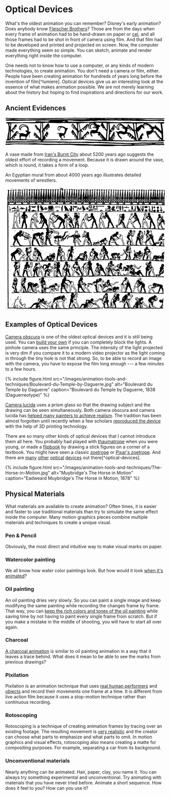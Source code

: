 # Optical Devices
What's the oldest animation you can remember? Disney's early animation? Does anybody know [Fleischer Brothers](http://www.fleischerstudios.com/history.html)? Those are from the days when every frame of animation had to be hand-drawn on paper or [cel](https://en.wikipedia.org/wiki/Cel), and all those frames had to be shot in front of camera using film. And that film had to be developed and printed and projected on screen. Now, the computer made everything seem so simple. You can sketch, animate and render everything right inside the computer. 

One needs not to know how to use a computer, or any kinds of modern technologies, to create animation. You don't need a camera or film, either. People have been creating animation for hundreds of years long before the invention of film[^lumiere]. Optical devices give us an interesting look at the essence of what makes animation possible. We are not merely learning about the history but hoping to find inspirations and directions for our work.

## Ancient Evidences

![A vase from Iran's Burnt City](../images/w1/Vase-animation.svg)

A vase made from [Iran's Burnt City](https://en.wikipedia.org/wiki/Shahr-e_Sukhteh) about 5200 years ago suggests the oldest effort of recording a movement. Because it is drawn around the vase, which is round, it takes a form of a loop.

An Egyptian mural from about 4000 years ago illustrates detailed movements of wrestlers. 

![An Egyptian Mural](../images/w1/Egyptmotionseries.jpg)

## Examples of Optical Devices
[Camera obscura](https://en.wikipedia.org/wiki/Camera_obscura) is one of the oldest optical devices and it is still being used. You can [build your own](https://vimeo.com/2859589) if you can completely block the lights. A pinhole camera uses the same principle. The intensity of the light projected is very dim if you compare it to a modern video projector as the light coming in through the tiny hole is not that strong. So, to be able to record an image with the camera, you have to expose the film long enough --- a few minutes to a few hours. 

{% include figure.html src="/images/animation-tools-and-techniques/Boulevard-du-Temple-by-Daguerre.jpg" alt="Boulevard du Temple by Daguerre" caption="Boulevard du Temple by Daguerre, 1838 (Daguerreotype)" %}

[Camera lucida](https://en.wikipedia.org/wiki/Camera_lucida) uses a prism glass so that the drawing subject and the drawing can be seen simultaneously. Both camera obscura and camera lucida has [helped many painters to achieve realism](https://en.wikipedia.org/wiki/Hockney–Falco_thesis). The tradition has been almost forgotten until recently when a few scholars [reproduced the device](http://neolucida.com) with the help of 3D printing technology.

There are so many other kinds of optical devices that I cannot introduce them all here. You probably had played with [thaumatrope](https://en.wikipedia.org/wiki/Thaumatrope) when you were young, or made a [flipbook](https://en.wikipedia.org/wiki/Flip_book) by drawing a stick figures on a corner of a textbook. You might have seen a classic [zoetrope](https://en.wikipedia.org/wiki/Zoetrope) or [Pixar's zoetrope](https://www.youtube.com/watch?v=5khDGKGv088). And there are [many](https://en.wikipedia.org/wiki/Phenakistoscope) [other](https://en.wikipedia.org/wiki/Praxinoscope) [optical](http://www.thisiscolossal.com/2016/06/a-fascinating-3d-printed-light-based-zoetrope-by-akinori-goto/) [devices](https://vimeo.com/60582756) out there[^optical-devices].

{% include figure.html src="/images/animation-tools-and-techniques/The-Horse-in-Motion.jpg" alt="Muybridge's The Horse in Motion" caption="Eadweard Muybridge's The Horse in Motion, 1878" %}




## Physical Materials
What materials are available to create animation? Often times, it is easier and faster to use traditional materials than try to simulate the same effect inside the computer. Many motion graphics pieces combine multiple materials and techniques to create a unique visual.

### Pen & Pencil
Obviously, the most direct and intuitive way to make visual marks on paper.

### Watercolor painting
We all know how water color paintings look. But how would it look [when it's animated](http://www.willkim.net)?

### Oil painting
An oil painting dries very slowly. So you can paint a single image and keep modifying the same painting while recording the changes frame by frame. That way, you can [keep the rich colors and tones of the oil painting](https://www.youtube.com/watch?v=NGWSYrgB6gM) while saving time by not having to paint every single frame from scratch. But if you make a mistake in the middle of shooting, you will have to start all over again.

### Charcoal
[A charcoal animation](https://www.youtube.com/watch?v=m1oK5LMJ3zY) is similar to oil painting animation in a way that it leaves a trace behind. What does it mean to be able to see the marks from previous drawings?

### Pixilation
Pixilation is an animation technique that uses [real human performers](https://vimeo.com/39056719) and [objects](https://www.youtube.com/watch?v=qBjLW5_dGAM) and record their movements one frame at a time. It is different from live action film because it uses a stop-motion technique rather than continuous recording.

### Rotoscoping
Rotoscoping is a technique of creating animation frames by tracing over an existing footage. The resulting movement is [very realistic](https://vimeo.com/13110245) and the creator can choose what parts to emphasize and what parts to omit. In motion graphics and visual effects, rotoscoping also means creating a matte for compositing purposes. For example, separating a car from its background.

### Unconventional materials
Nearly anything can be animated. Hair, paper, clay, you name it. You can always try something experimental and unconventional. Try animating with materials that you have never tried before. Animate a short sequence. How does it feel to you? How can you use it? 
